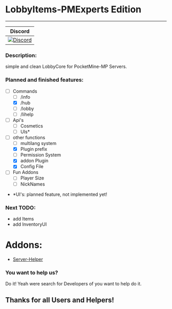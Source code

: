 # LobbyItems-PMExperts Edition
---
| Discord |
| :-----: |
[![Discord](https://img.shields.io/badge/chat-on%20discord-7289da.svg)](https://discord.gg/M7aQfm) |

### Description:
simple and clean LobbyCore for PocketMine-MP Servers.

### Planned and finished features:
- [ ] Commands
    - [ ] /info
    - [x] /hub
    - [ ] /lobby
    - [ ] /lihelp
- [ ] Api's
    - [ ] Cosmetics
    - [ ] UIs*
- [ ] other functions
    - [ ] multilang system
    - [x] Plugin prefix
    - [ ] Permission System
    - [x] addon Plugin
    - [x] Config File
- [ ] Fun Addons
    - [ ] Player Size
    - [ ] NickNames
* *UI's: planned feature, not implemented yet!

### Next TODO:
- add Items
- add InventoryUI

# Addons:

- [Server-Helper](https://github.com/PMExpertsDE/Server-Helper)

### You want to help us?
Do it! Yeah were search for Developers of you want to help do it.

## Thanks for all Users and Helpers!
